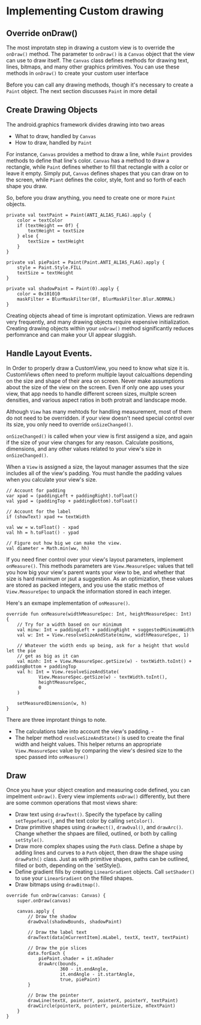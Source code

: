 # Implementing Custom drawing

## Override onDraw()
The most improtatn step in drawing a custom view is to override the `onDraw()` method. The parameter to `onDraw()` is a `Canvas` object that the view can use to draw itself. The `Canvas` class defines methods for drawing text, lines, bitmaps, and many other graphics primitives. You can use these methods in `onDraw()` to create your custom user interface

Before you can call any drawing methods, though it's necessary to create a `Paint` object. The next section discusses `Paint` in more detail

## Create Drawing Objects
The android.graphics framework divides drawing into two areas
- What to draw, handled by `Canvas`
- How to draw, handled by `Paint`

For instance, `Canvas` provides a method to draw a line, while `Paint` provides methods to define that line's color. `Canvas` has a method to draw a rectangle, while `Paint` defines whether to fill that rectangle with a color or leave it empty. Simply put, `Canvas` defines shapes that you can draw on to the screen, while `Piant` defines the color, style, font and so forth of each shape you draw. 

So, before you draw anything, you need to create one or more `Paint` objects. 

```
private val textPaint = Paint(ANTI_ALIAS_FLAG).apply {
    color = textColor
    if (textHeight == 0f) {
        textHeight = textSize
    } else {
        textSize = textHeight
    }
}

private val piePaint = Paint(Paint.ANTI_ALIAS_FLAG).apply {
    style = Paint.Style.FILL
    textSize = textHeight
}

private val shadowPaint = Paint(0).apply {
    color = 0x101010
    maskFilter = BlurMaskFilter(8f, BlurMaskFilter.Blur.NORMAL)
}
```

Creating objects ahead of time is improtant optimization. Views are redrawn very frequently, and many drawing objects require expensive initialization. Creating drawing objects within your `onDraw()` method significantly reduces perfomrance and can make your UI appear sluggish. 

## Handle Layout Events. 
In Order to properly draw a CustomView, you need to know what size it is. CustomViews often need to preform multiple layout calcualtions depending on the size and shape of their area on screen. Never make assumptions about the size of the view on the screen. Even if only one app uses your view, that app needs to handle different screen sizes, multple screen densities, and various aspect ratios in both protrait and landscape mode. 

Although `View` has many mehtods for handling measurement, most of them do not need to be overridden. if your view doesn't need special control over its size, you only need to override `onSizeChanged()`. 

`onSizeChanged()` is called when your view is first assigend a size, and again if the size of your view changes for any reason. Calculate positions, dimensions, and any other values related to your view's size in `onSizeChanged()`. 

When a `View` is assigned a size, the layout manager assumes that the size includes all of the view's padding. You must handle the padding values when you calculate your view's size. 

```
// Account for padding
var xpad = (paddingLeft + paddingRight).toFloat()
val ypad = (paddingTop + paddingBottom).toFloat()

// Account for the label
if (showText) xpad += textWidth

val ww = w.toFloat() - xpad
val hh = h.toFloat() - ypad

// Figure out how big we can make the view.
val diameter = Math.min(ww, hh)
```

If you need finer control over your view's layout parameters, implement `onMeasure()`. This methods parameters are `View.MeasureSpec` values that tell you how big your view's parent wants your view to be, and whether that size is hard maximum or jsut a suggestion. As an optimization, these values are stored as packed integers, and you use the static methos of `View.MeasureSpec` to unpack the information stored in each integer. 

Here's an  exmape implementation of `onMeasure()`.
```
override fun onMeasure(widthMeasureSpec: Int, heightMeasureSpec: Int) {
    // Try for a width based on our minimum
    val minw: Int = paddingLeft + paddingRight + suggestedMinimumWidth
    val w: Int = View.resolveSizeAndState(minw, widthMeasureSpec, 1)

    // Whatever the width ends up being, ask for a height that would let the pie
    // get as big as it can
    val minh: Int = View.MeasureSpec.getSize(w) - textWidth.toInt() + paddingBottom + paddingTop
    val h: Int = View.resolveSizeAndState(
            View.MeasureSpec.getSize(w) - textWidth.toInt(),
            heightMeasureSpec,
            0
    )

    setMeasuredDimension(w, h)
}
```

There are three improtant things to note. 

- The calculations take into account the view's padding. -
- The helper method `resolveSizeAndState()` is used to create the final width and height values. This helper returns an appropriate `View.MeasureSpec` value by comparing the view's desired size to the spec passed into `onMeasure()`

## Draw
Once you have your object creation and measuring code defined, you can impelment `onDraw()`. Every view implements `onDraw()` differently, but there are some common operations that most views share: 

- Draw text using `drawText()`. Specify the typeface by calling `setTeypeface()`, and the text color by calling `setColor()`. 
- Draw primitive shapes using `drawRect()`, `drawOval()`, and `drawArc()`. Change whether the shpaes are filled, outlined, or both by calling `setStyle()`. 
- Draw more complex shapes using the `Path` class. Define a shape by adding lines and curves to a `Path` object, then draw the shape using `drawPath()` class. Just as with primitive shapes, paths can be outlined, filled or both, depending on the `setStyle(). 
- Define gradient fills by creating `LinearGradient` objects. Call `setShader()` to use your `LinearGradient` on the filled shapes. 
- Draw bitmaps using `drawBitmap()`. 
```
override fun onDraw(canvas: Canvas) {
    super.onDraw(canvas)

    canvas.apply {
        // Draw the shadow
        drawOval(shadowBounds, shadowPaint)

        // Draw the label text
        drawText(data[mCurrentItem].mLabel, textX, textY, textPaint)

        // Draw the pie slices
        data.forEach {
            piePaint.shader = it.mShader
            drawArc(bounds,
                    360 - it.endAngle,
                    it.endAngle - it.startAngle,
                    true, piePaint)
        }

        // Draw the pointer
        drawLine(textX, pointerY, pointerX, pointerY, textPaint)
        drawCircle(pointerX, pointerY, pointerSize, mTextPaint)
    }
}

```
